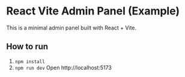 # React Vite Admin Panel (Example)
This is a minimal admin panel built with React + Vite.
## How to run
1. `npm install`
2. `npm run dev`
Open http://localhost:5173
